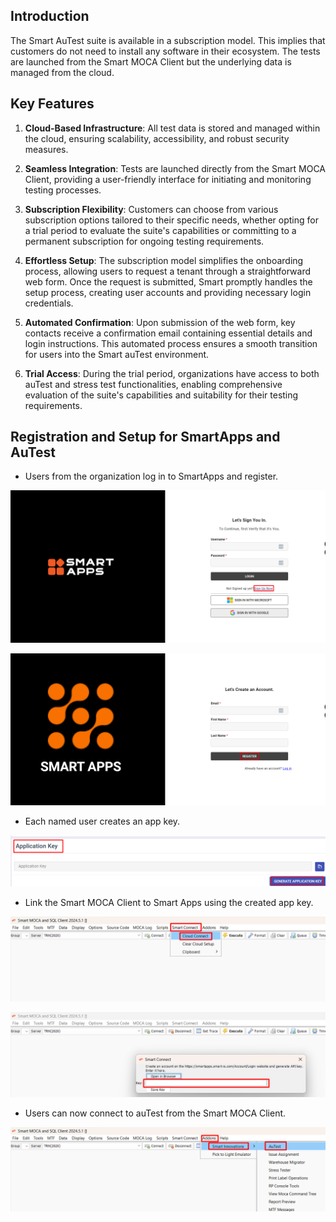 ## Introduction

The Smart AuTest suite is available in a subscription model. This implies that customers do not need to install any software in their ecosystem. The tests are launched from the Smart MOCA Client but the underlying data is managed from the cloud. 

## Key Features

1. **Cloud-Based Infrastructure**: All test data is stored and managed within the cloud, ensuring scalability, accessibility, and robust security measures.

2. **Seamless Integration**: Tests are launched directly from the Smart MOCA Client, providing a user-friendly interface for initiating and monitoring testing processes.

3. **Subscription Flexibility**: Customers can choose from various subscription options tailored to their specific needs, whether opting for a trial period to evaluate the suite's capabilities or committing to a permanent subscription for ongoing testing requirements.

4. **Effortless Setup**: The subscription model simplifies the onboarding process, allowing users to request a tenant through a straightforward web form. Once the request is submitted, Smart promptly handles the setup process, creating user accounts and providing necessary login credentials.

5. **Automated Confirmation**: Upon submission of the web form, key contacts receive a confirmation email containing essential details and login instructions. This automated process ensures a smooth transition for users into the Smart auTest environment.

6. **Trial Access**: During the trial period, organizations have access to both auTest and stress test functionalities, enabling comprehensive evaluation of the suite's capabilities and suitability for their testing requirements.

## Registration and Setup for SmartApps and AuTest

- Users from the organization log in to SmartApps and register.

![](Images/image5.png)

![](Images/image5a.png)

- Each named user creates an app key.

![](Images/image6.png)

- Link the Smart MOCA Client to Smart Apps using the created app key.

![](Images/image7.png)

![](Images/image8.png)


- Users can now connect to auTest from the Smart MOCA Client.

![](Images/image9.png)


